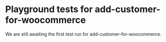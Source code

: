 # Playground tests for add-customer-for-woocommerce
We are still awaiting the first test run for add-customer-for-woocommerce.
